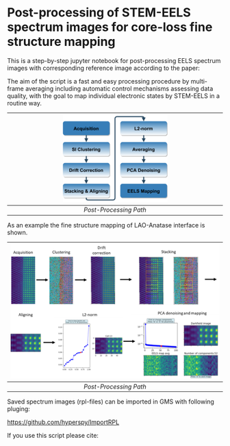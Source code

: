 # Post-processing of STEM-EELS spectrum images for core-loss fine structure mapping

This is a step-by-step jupyter notebook for post-processing EELS spectrum images with corresponding reference image according to the paper:

The aim of the script is a fast and easy processing procedure by multi-frame averaging including automatic control mechanisms assessing data quality, with the goal to map individual electronic states by STEM-EELS in a routine way.

| <img src="./img/Processes.png" width=50% height=50%> | 
|:--:| 
| *Post-Processing Path* |

As an example the fine structure mapping of LAO-Anatase interface is shown.

| <img src="./img/LAO_Anatase.png" width=100% height=100%> | 
|:--:| 
| *Post-Processing Path* |


Saved spectrum images (rpl-files) can be imported in GMS with following pluging:

https://github.com/hyperspy/ImportRPL

If you use this script please cite:

